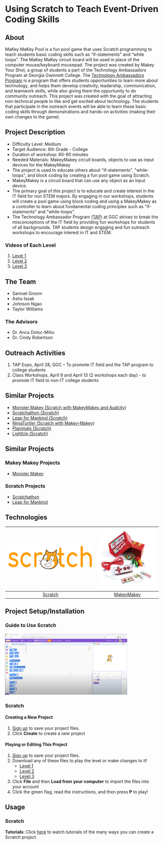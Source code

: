 # Using Scratch to Teach Event-Driven Coding Skills
## About
MaKey MaKey Pool is a fun pool game that uses Scratch programming to teach students basic coding skills such as “if-statements” and “while loops”. The MaKey MaKey circuit board will be used in place of the computer mouse/keyboard mousepad. The project was created by Makey Your Shot, a group of students a part of the Technology Ambassadors Program at Georgia Gwinnett College. The [Technology Ambassadors Program](https://www.ggc.edu/academics/school-of-science-and-technology/research-internships-service-learning/technology-ambassador-program) is a program that offers students opportunities to learn more about technology, and helps them develop creativity, leadership, communication, and teamwork skills, while also giving them the oppurtunity to do community outreach. This project was created with the goal of attracting non-technical people to like and get excited about technology. The students that participate in the outreach events will be able to learn these basic coding skills through demonstrations and hands-on activities (making their own changes to the game).

## Project Description
* Difficulty Level: Medium
* Target Audience: 6th Grade - College
* Duration of workshop: 60-90 minutes
* Needed Materials: MakeyMakey circuit boards, objects to use as input devices for the MakeyMakey
* The project is used to educate others about "if-statements", "while-loops", and block coding by creating a fun pool game using Scratch. 
* MakeyMakey is a circuit board that can use any object as an input device.
* The primary goal of this project is to educate and create interest in the IT field for non STEM majors. 
By engaging in our workshops, students will create a pool game using block coding and using a MakeyMakey as a controller to learn about fundamental coding principles such as "if-statements" and "while-loops".
* The Technology Ambassador Program ([TAP](https://www.ggc.edu/academics/school-of-science-and-technology/research-internships-service-learning/technology-ambassador-program)) at GGC strives to break the misconceptions of the IT field by providing fun workshops for students of all backgrounds. TAP students design engaging and fun outreach workshops to encourage interest in IT and STEM.

### Videos of Each Level

1. [Level 1](archive/videos/Level_1.mkv)
2. [Level 2](archive/videos/Level_2.mkv)
3. [Level 3](archive/videos/Level_3.mkv)

## The Team
- Samuel Groom
- Asho Issak
- Johnson Ngao
- Taylor Williams

### The Advisors
- Dr. Anca Doloc-Mihu
- Dr. Cindy Robertson

## Outreach Activities
1. TAP Expo, April 28, GGC – To promote IT field and the TAP program to college students
2. Class Workshops, April 9 and April 13 (2 workshops each day) -  to promote IT field to non-IT college students

## Similar Projects
* [Monster Makey (Scratch with MakeyMakey and Audcity)](https://github.com/TAP-GGC/MonsterMakey)
* [Scratchathon (Scratch)](https://github.com/TAP-GGC/scratchathon)
* [Leap for Mankind (Scratch)](https://github.com/TAP-GGC/leapformankind)
* [NinjaTurtler (Scratch with Makey-Makey)](https://github.com/TAP-GGC/NinjaTurtles)
* [Planimals (Scratch)](https://github.com/TAP-GGC/planimals)
* [LightUp (Scratch)](https://github.com/TAP-GGC/LightUp-Teaching-Programming-Basics-with-Scratch)

## Similar Projects
### Makey Makey Projects
* [Monster Makey](https://github.com/TAP-GGC/MonsterMakey)
### Scratch Projects
* [Scratchathon](https://github.com/TAP-GGC/scratchathon)
* [Leap for Mankind](https://github.com/TAP-GGC/leapformankind)

## Technologies

| <img src="Photos/Scratch_02.png" width="300" height="100"> | <img src="Photos/MakeyMakey.jpg" width="200" height="200"> |
| :-----------------------------------------------------------: | :-----------------------------------------------------------------------------------------------------------------: |
| [Scratch](https://scratch.mit.edu/) | [MakeyMakey](https://makeymakey.com/products/makey-makey-kit) |

## Project Setup/Installation ##
### Guide to Use Scratch
[<img src= "Photos/ScratchGuideThumbnail.png" width="400" height="200">](https://www.youtube.com/watch?v=v-GUbj7DMEE&list=PLTElqUEQXcpgx3EqxAWPbeGb6dNMnoSGX&index=5)

### Scratch
#### Creating a New Project
1. [Sign up](https://scratch.mit.edu/join) to save your project files.
2. Click **Create** to create a new project

#### Playing or Editing This Project
1. [Sign up](https://scratch.mit.edu/join) to save your project files.
2. Download any of these files to play the level or make changes to it!
	* [Level 1](Game_Files/TAP_Pool_Level_1.sb3)
	* [Level 2](Game_Files/TAP_Pool_Level_2.sb3)
 	* [Level 3](Game_Files/TAP_Pool_Level_3.sb3)
3. Click **File** and then **Load from your computer** to import the files into your account
4. Click the green flag, read the instructions, and then press **P** to play!
  

## Usage

### Scratch

**Tutorials**: Click [here](https://scratch.mit.edu/ideas) to watch tutorials of the many ways you can create a Scratch project.
